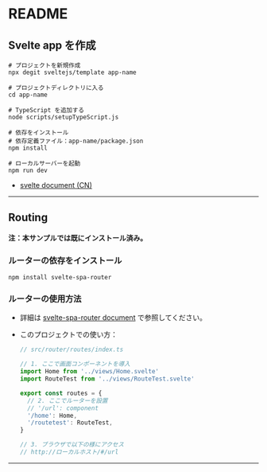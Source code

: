 # README

## Svelte app を作成

```shell
# プロジェクトを新規作成
npx degit sveltejs/template app-name

# プロジェクトディレクトリに入る
cd app-name

# TypeScript を追加する
node scripts/setupTypeScript.js

# 依存をインストール
# 依存定義ファイル：app-name/package.json
npm install

# ローカルサーバーを起動
npm run dev
```

- [svelte document (CN)](https://www.sveltejs.cn/)

---

## Routing

**注：本サンプルでは既にインストール済み。**

### ルーターの依存をインストール

```shell
npm install svelte-spa-router
```

### ルーターの使用方法

- 詳細は [svelte-spa-router document](https://github.com/ItalyPaleAle/svelte-spa-router) で参照してください。
- このプロジェクトでの使い方：

    ```typescript
    // src/router/routes/index.ts

    // 1. ここで画面コンポーネントを導入
    import Home from '../views/Home.svelte'
    import RouteTest from '../views/RouteTest.svelte'

    export const routes = {
      // 2. ここでルーターを設置
      // '/url': component
      '/home': Home,
      '/routetest': RouteTest,
    }

    // 3. ブラウザで以下の様にアクセス
    // http://ローカルホスト/#/url
    ```

---
